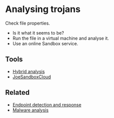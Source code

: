 # Analysing trojans

Check file properties.

* Is it what it seems to be?
* Run the file in a virtual machine and analyse it.
* Use an online Sandbox service.

## Tools

* [Hybrid analysis](https://www.hybrid-analysis.com/)
* [JoeSandboxCloud](https://www.joesandbox.com/)

## Related

* [Endpoint detection and response](blue-dfir:index)
* [Malware analysis](blue-malware:index)